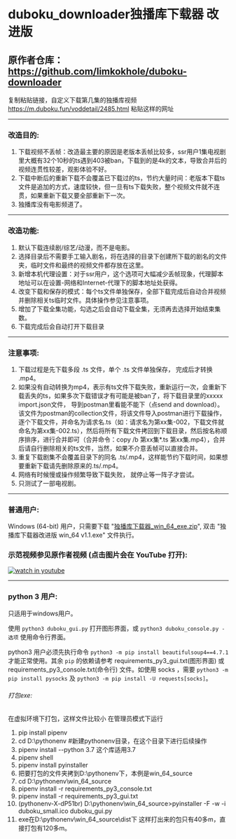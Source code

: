 # duboku_downloader独播库下载器 改进版
## 原作者仓库：https://github.com/limkokhole/duboku-downloader
复制粘贴链接，自定义下载第几集的独播库视频
https://m.duboku.fun/voddetail/2485.html 粘贴这样的网址

---
### 改造目的:

1. 下载视频不丢帧：改造最主要的原因是老版本丢帧比较多，ssr用户1集电视剧里大概有32个10秒的ts遇到403被ban，下载到的是4k的文本，导致合并后的视频连贯性较差，观影体验不好。 
2. 下载中断后的重新下载不会覆盖已下载过的ts，节约大量时间：老版本下载ts文件是追加的方式，速度较快，但一旦有ts下载失败，整个视频文件就不连贯，如果重新下载又要全部重新下一次。
3. 独播库没有电影频道了。

---
### 改造功能:

1. 默认下载连续剧/综艺/动漫，而不是电影。 
2. 选择目录后不需要手工输入剧名，将在选择的目录下创建所下载的剧名的文件夹，临时文件和最终的视频文件都存放在这里。
3. 新增本机代理设置：对于ssr用户，这个选项可大幅减少丢帧现象，代理脚本地址可以在设置-网络和Internet-代理下的脚本地址处获得。
4. 改变下载和保存的模式：每个ts文件单独保存，全部下载完成后自动合并视频并删除相关ts临时文件。具体操作参见注意事项。
5. 增加了下载全集功能，勾选之后会自动下载全集，无须再去选择开始结束集数。 
6. 下载完成后会自动打开下载目录

---
### 注意事项:

1. 下载过程是先下载多段 .ts 文件，单个 .ts 文件单独保存， 完成后才转换 .mp4。
2. 如果没有自动转换为mp4，表示有ts文件下载失败，重新运行一次，会重新下载丢失的ts，如果多次下载错误才有可能是被ban了，将下载目录里的xxxxx import.json文件， 导到postman里看能不能下（点send and download）。该文件为postman的collection文件，将该文件导入postman进行下载操作，逐个下载文件，并命名为请求名.ts（如：请求名为第xx集-002，下载文件就命名为第xx集-002.ts），然后将所有下载文件拷回到下载目录，然后按名称顺序排序，进行合并即可（合并命令：copy /b 第xx集*.ts 第xx集.mp4），合并后请自行删除相关的ts文件，当然，如果不介意丢帧可以直接合并。
3. 重复下载剧集不会覆盖目录下的同名 .ts/.mp4，这样能节约下载时间，如果想要重新下载请先删除原来的.ts/.mp4。
4. 网络有时候慢或操作频繁导致下载失败， 就停止等一阵子才尝试。 
5. 只测试了一部电视剧。

---
### 普通用户:
Windows (64-bit) 用户，只需要下载 "[独播库下载器_win_64_exe.zip](https://www.aliyundrive.com/s/mLp4GwuzpKt)",  双击 "独播库下载器改进版 win_64 v1.1.exe" 文件执行。 
### 示范视频参见原作者视频 (点击图片会在 YouTube 打开):
[![watch in youtube](https://i.ytimg.com/vi/eejUgl7Ku8E/hqdefault.jpg)](https://www.youtube.com/watch?v=eejUgl7Ku8E "独播库下载器")

---
### python 3 用户:

只适用于windows用户。

使用 `python3 duboku_gui.py` 打开图形界面，或 `python3 duboku_console.py -选项` 使用命令行界面。

python3 用户必须先执行命令 `python3 -m pip install beautifulsoup4==4.7.1` 才能正常使用。其余 `pip` 的依赖请参考 requirements_py3_gui.txt(图形界面) 或 requirements_py3_console.txt(命令行) 文件。如使用 socks ，需要 `python3 -m pip install pysocks` 及 `python3 -m pip install -U requests[socks]`。


###### 打包exe:
在虚拟环境下打包，这样文件比较小
在管理员模式下运行
1. pip install pipenv
2. cd D:\pythonenv #新建pythonenv目录，在这个目录下进行后续操作
3. pipenv install --python 3.7 这个库适用3.7
4. pipenv shell
5. pipenv install pyinstaller
6. 把要打包的文件夹拷到D:\pythonenv下，本例是win_64_source
7. cd D:\pythonenv\win_64_source
8. pipenv install -r requirements_py3_console.txt
9. pipenv install -r requirements_py3_gui.txt
10. (pythonenv-X-dP51br) D:\pythonenv\win_64_source>pyinstaller -F -w -i duboku_small.ico duboku_gui.py
11. exe在D:\pythonenv\win_64_source\dist下 这样打出来的包只有40多m，直接打包有120多m。
